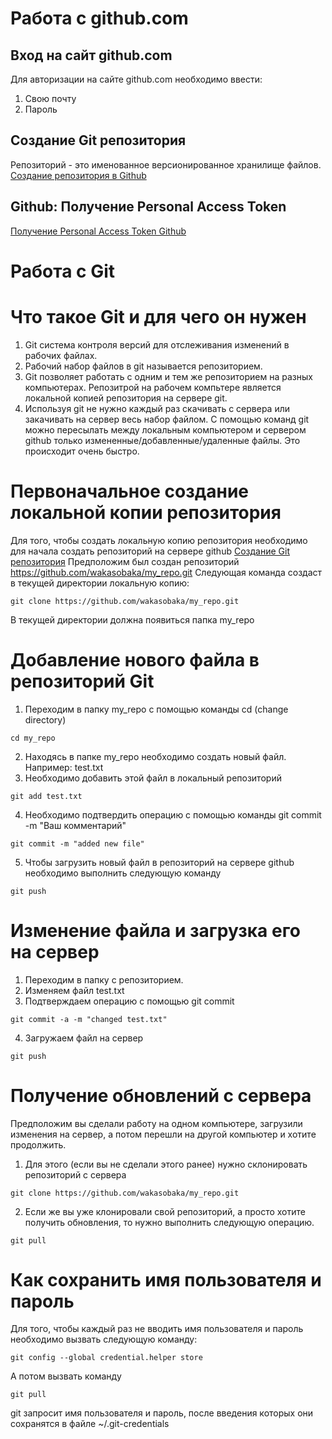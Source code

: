 # Работа с github.com

## Вход на сайт github.com
Для авторизации на сайте github.com необходимо ввести:
1. Свою почту
2. Пароль

## Создание Git репозитория
Репозиторий - это именованное версионированное хранилище файлов.
[Создание репозитория в Github](github_create_repo.md)

## Github: Получение Personal Access Token
[Получение Personal Access Token Github](github_token.md)

# Работа с Git

# Что такое Git и для чего он нужен
1. Git система контроля версий для отслеживания изменений в рабочих файлах. 
2. Рабочий набор файлов в git называется репозиторием.
3. Git позволяет работать с одним и тем же репозиторием на разных компьютерах. Репозитрой на рабочем компьтере является локальной копией репозитория на сервере git.
4. Используя git не нужно каждый раз скачивать с сервера или закачивать на сервер весь набор файлом. С помощью команд git можно пересылать между локальным компьютером и сервером github только измененные/добавленные/удаленные файлы. Это происходит очень быстро.

# Первоначальное создание локальной копии репозитория
Для того, чтобы создать локальную копию репозитория необходимо для начала создать репозиторий на сервере github [Создание Git репозитория](github_create_repo.md)
Предположим был создан репозиторий https://github.com/wakasobaka/my_repo.git
Следующая команда создаст в текущей директории локальную копию:
```
git clone https://github.com/wakasobaka/my_repo.git
```
В текущей директории должна появиться папка my_repo

# Добавление нового файла в репозиторий Git
1. Переходим в папку my_repo с помощью команды cd (change directory)
```
cd my_repo
```
2. Находясь в папке my_repo необходимо создать новый файл. Например: test.txt
3. Необходимо добавить этой файл в локальный репозиторий
```
git add test.txt
```
4. Необходимо подтвердить операцию с помощью команды git commit -m "Ваш комментарий"
```
git commit -m "added new file"
```
5. Чтобы загрузить новый файл в репозиторий на сервере github необходимо выполнить следующую команду
```
git push
```

# Изменение файла и загрузка его на сервер
1. Переходим в папку с репозиторием.
2. Изменяем файл test.txt
3. Подтверждаем операцию с помощью git commit
```
git commit -a -m "changed test.txt"
```
4. Загружаем файл на сервер
```
git push
```

# Получение обновлений с сервера
Предположим вы сделали работу на одном компьютере, загрузили изменения на сервер, а потом перешли на другой компьютер и хотите продолжить.
1. Для этого (если вы не сделали этого ранее) нужно склонировать репозиторий с сервера
```
git clone https://github.com/wakasobaka/my_repo.git
```
2. Если же вы уже клонировали свой репозиторий, а просто хотите получить обновления, то нужно выполнить следующую операцию. 
```
git pull
```

# Как сохранить имя пользователя и пароль
Для того, чтобы каждый раз не вводить имя пользователя и пароль необходимо вызвать следующую команду:
```    
git config --global credential.helper store
```    
А потом вызвать команду
```    
git pull
```
git запросит имя пользователя и пароль, после введения которых они сохранятся в файле ~/.git-credentials
